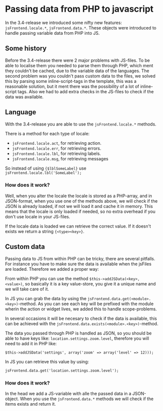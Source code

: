 # Passing data from PHP to javascript

In the 3.4-release we introduced some nifty new features: `jsFrontend.locale.*`, `jsFrontend.data.*`. These objects were introduced to handle passing variable data from PHP into JS.

## Some history

Before the 3.4-release there were 2 major problems with JS-files. To be able to localise them you needed to parse them through PHP, which ment they couldn't be cached, due to the variable data of the languages. The second problem was you couldn't pass custom data to the files, we solved this by parsing some inline-script-tags in the template, this was a reasonable solution, but it ment there was the possibility of a lot of inline-script tags. Also we had to add extra checks in the JS-files to check if the data was available.

## Language

With the 3.4-release you are able to use the `jsFrontend.locale.*` methods.

There is a method for each type of locale:

* `jsFrontend.locale.act`, for retrieving action.
* `jsFrontend.locale.err`, for retrieving errors.
* `jsFrontend.locale.lbl`, for retrieving labels.
* `jsFrontend.locale.msg`, for retrieving messages

So instead of using `{$lblSomeLabel}` use `jsFrontend.locale.lbl('SomeLabel');`

### How does it work?

Well, when you alter the locale the locale is stored as a PHP-array, and in JSON-format, when you use one of the methods above, we will check if the JSON is already loaded, if not we will load it and cache it in memory. This means that the locale is only loaded if needed, so no extra overhead if you don't use locale in your JS-files.

If the locale data is loaded we can retrieve the correct value. If it doesn't exists we return a string `{<type><key>}`.

## Custom data

Passing data to JS from within PHP can be tricky, there are several pitfalls. For instance you have to make sure the data is available when the jsFiles are loaded. Therefore we added a proper way:

From within PHP you can use the method `$this->addJSData(<key>, <value>)`, so basically it is a key value-store, you give it a unique name and we will take care of it.

In JS you can grab the data by using the `jsFrontend.data.get(<module>.<key>)`-method. As you can see each key will be prefixed with the module wherin the action or widget lives, we added this to handle scope-problems.

In several occasions it will be necesary to check if the data is available, this can be achieved with the `jsFrontend.data.exists(<module>.<key>)`-method.

The data you passed through PHP is handled as JSON, so you should be able to have keys like: `location.settings.zoom.level`, therefore you will need to add it in PHP like:

```
$this->addJSData('settings', array('zoom' => array('level' => 12)));
```

In JS you can retrieve this value by using:

```
jsFrontend.data.get('location.settings.zoom.level');
```

### How does it work?

In the head we add a JS-variable with alle the passed data in a JSON-object. When you use the `jsFrontend.data.*` methods we will check if the items exists and return it.